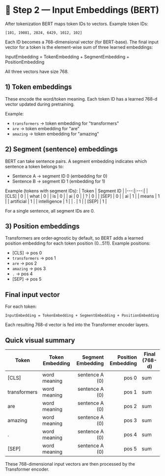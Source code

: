 # 🧠 Step 2 — Input Embeddings (BERT)

After tokenization BERT maps token IDs to vectors. Example token IDs:

```
[101, 19081, 2024, 6429, 1012, 102]
```

Each ID becomes a 768-dimensional vector (for BERT‑base). The final input vector for a token is the element-wise sum of three learned embeddings:

InputEmbedding = TokenEmbedding + SegmentEmbedding + PositionEmbedding

All three vectors have size 768.

## 1) Token embeddings
These encode the word/token meaning. Each token ID has a learned 768-d vector updated during pretraining.

Example:
- `transformers` → token embedding for "transformers"
- `are` → token embedding for "are"
- `amazing` → token embedding for "amazing"

## 2) Segment (sentence) embeddings
BERT can take sentence pairs. A segment embedding indicates which sentence a token belongs to:
- Sentence A → segment ID 0 (embedding for 0)
- Sentence B → segment ID 1 (embedding for 1)

Example (tokens with segment IDs):
| Token | Segment ID |
|---:|:---:|
| [CLS] | 0 |
| what | 0 |
| is | 0 |
| ai | 0 |
| ? | 0 |
| [SEP] | 0 |
| ai | 1 |
| means | 1 |
| artificial | 1 |
| intelligence | 1 |
| . | 1 |
| [SEP] | 1 |

For a single sentence, all segment IDs are 0.

## 3) Position embeddings
Transformers are order‑agnostic by default, so BERT adds a learned position embedding for each token position (0…511). Example positions:
- [CLS] → pos 0
- `transformers` → pos 1
- `are` → pos 2
- `amazing` → pos 3
- `.` → pos 4
- [SEP] → pos 5

## Final input vector
For each token:
```
InputEmbedding = TokenEmbedding + SegmentEmbedding + PositionEmbedding
```
Each resulting 768-d vector is fed into the Transformer encoder layers.

## Quick visual summary
| Token | Token Embedding | Segment Embedding | Position Embedding | Final (768-d) |
|---|---|---:|---:|---|
| [CLS] | word meaning | sentence A (0) | pos 0 | sum |
| transformers | word meaning | sentence A (0) | pos 1 | sum |
| are | word meaning | sentence A (0) | pos 2 | sum |
| amazing | word meaning | sentence A (0) | pos 3 | sum |
| . | word meaning | sentence A (0) | pos 4 | sum |
| [SEP] | word meaning | sentence A (0) | pos 5 | sum |

These 768-dimensional input vectors are then processed by the Transformer encoder.
